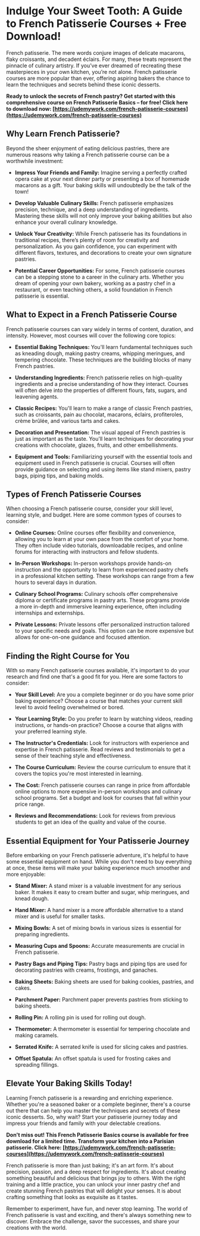 # Indulge Your Sweet Tooth: A Guide to French Patisserie Courses + Free Download!

French patisserie. The mere words conjure images of delicate macarons, flaky croissants, and decadent éclairs. For many, these treats represent the pinnacle of culinary artistry. If you’ve ever dreamed of recreating these masterpieces in your own kitchen, you’re not alone. French patisserie courses are more popular than ever, offering aspiring bakers the chance to learn the techniques and secrets behind these iconic desserts.

**Ready to unlock the secrets of French pastry? Get started with this comprehensive course on French Patisserie Basics – for free! Click here to download now: [https://udemywork.com/french-patisserie-courses](https://udemywork.com/french-patisserie-courses)**

## Why Learn French Patisserie?

Beyond the sheer enjoyment of eating delicious pastries, there are numerous reasons why taking a French patisserie course can be a worthwhile investment:

*   **Impress Your Friends and Family:** Imagine serving a perfectly crafted opera cake at your next dinner party or presenting a box of homemade macarons as a gift. Your baking skills will undoubtedly be the talk of the town!

*   **Develop Valuable Culinary Skills:** French patisserie emphasizes precision, technique, and a deep understanding of ingredients. Mastering these skills will not only improve your baking abilities but also enhance your overall culinary knowledge.

*   **Unlock Your Creativity:** While French patisserie has its foundations in traditional recipes, there’s plenty of room for creativity and personalization. As you gain confidence, you can experiment with different flavors, textures, and decorations to create your own signature pastries.

*   **Potential Career Opportunities:** For some, French patisserie courses can be a stepping stone to a career in the culinary arts. Whether you dream of opening your own bakery, working as a pastry chef in a restaurant, or even teaching others, a solid foundation in French patisserie is essential.

## What to Expect in a French Patisserie Course

French patisserie courses can vary widely in terms of content, duration, and intensity. However, most courses will cover the following core topics:

*   **Essential Baking Techniques:** You'll learn fundamental techniques such as kneading dough, making pastry creams, whipping meringues, and tempering chocolate. These techniques are the building blocks of many French pastries.

*   **Understanding Ingredients:** French patisserie relies on high-quality ingredients and a precise understanding of how they interact. Courses will often delve into the properties of different flours, fats, sugars, and leavening agents.

*   **Classic Recipes:** You'll learn to make a range of classic French pastries, such as croissants, pain au chocolat, macarons, éclairs, profiteroles, crème brûlée, and various tarts and cakes.

*   **Decoration and Presentation:** The visual appeal of French pastries is just as important as the taste. You'll learn techniques for decorating your creations with chocolate, glazes, fruits, and other embellishments.

*   **Equipment and Tools:** Familiarizing yourself with the essential tools and equipment used in French patisserie is crucial. Courses will often provide guidance on selecting and using items like stand mixers, pastry bags, piping tips, and baking molds.

## Types of French Patisserie Courses

When choosing a French patisserie course, consider your skill level, learning style, and budget. Here are some common types of courses to consider:

*   **Online Courses:** Online courses offer flexibility and convenience, allowing you to learn at your own pace from the comfort of your home. They often include video tutorials, downloadable recipes, and online forums for interacting with instructors and fellow students.

*   **In-Person Workshops:** In-person workshops provide hands-on instruction and the opportunity to learn from experienced pastry chefs in a professional kitchen setting. These workshops can range from a few hours to several days in duration.

*   **Culinary School Programs:** Culinary schools offer comprehensive diploma or certificate programs in pastry arts. These programs provide a more in-depth and immersive learning experience, often including internships and externships.

*   **Private Lessons:** Private lessons offer personalized instruction tailored to your specific needs and goals. This option can be more expensive but allows for one-on-one guidance and focused attention.

## Finding the Right Course for You

With so many French patisserie courses available, it's important to do your research and find one that's a good fit for you. Here are some factors to consider:

*   **Your Skill Level:** Are you a complete beginner or do you have some prior baking experience? Choose a course that matches your current skill level to avoid feeling overwhelmed or bored.

*   **Your Learning Style:** Do you prefer to learn by watching videos, reading instructions, or hands-on practice? Choose a course that aligns with your preferred learning style.

*   **The Instructor's Credentials:** Look for instructors with experience and expertise in French patisserie. Read reviews and testimonials to get a sense of their teaching style and effectiveness.

*   **The Course Curriculum:** Review the course curriculum to ensure that it covers the topics you're most interested in learning.

*   **The Cost:** French patisserie courses can range in price from affordable online options to more expensive in-person workshops and culinary school programs. Set a budget and look for courses that fall within your price range.

*   **Reviews and Recommendations:** Look for reviews from previous students to get an idea of the quality and value of the course.

## Essential Equipment for Your Patisserie Journey

Before embarking on your French patisserie adventure, it's helpful to have some essential equipment on hand. While you don't need to buy everything at once, these items will make your baking experience much smoother and more enjoyable:

*   **Stand Mixer:** A stand mixer is a valuable investment for any serious baker. It makes it easy to cream butter and sugar, whip meringues, and knead dough.

*   **Hand Mixer:** A hand mixer is a more affordable alternative to a stand mixer and is useful for smaller tasks.

*   **Mixing Bowls:** A set of mixing bowls in various sizes is essential for preparing ingredients.

*   **Measuring Cups and Spoons:** Accurate measurements are crucial in French patisserie.

*   **Pastry Bags and Piping Tips:** Pastry bags and piping tips are used for decorating pastries with creams, frostings, and ganaches.

*   **Baking Sheets:** Baking sheets are used for baking cookies, pastries, and cakes.

*   **Parchment Paper:** Parchment paper prevents pastries from sticking to baking sheets.

*   **Rolling Pin:** A rolling pin is used for rolling out dough.

*   **Thermometer:** A thermometer is essential for tempering chocolate and making caramels.

*   **Serrated Knife:** A serrated knife is used for slicing cakes and pastries.

*   **Offset Spatula:** An offset spatula is used for frosting cakes and spreading fillings.

## Elevate Your Baking Skills Today!

Learning French patisserie is a rewarding and enriching experience. Whether you're a seasoned baker or a complete beginner, there's a course out there that can help you master the techniques and secrets of these iconic desserts. So, why wait? Start your patisserie journey today and impress your friends and family with your delectable creations.

**Don't miss out! This French Patisserie Basics course is available for free download for a limited time.  Transform your kitchen into a Parisian patisserie. Click here: [https://udemywork.com/french-patisserie-courses](https://udemywork.com/french-patisserie-courses)**

French patisserie is more than just baking; it's an art form. It's about precision, passion, and a deep respect for ingredients. It's about creating something beautiful and delicious that brings joy to others. With the right training and a little practice, you can unlock your inner pastry chef and create stunning French pastries that will delight your senses. It is about crafting something that looks as exquisite as it tastes.

Remember to experiment, have fun, and never stop learning. The world of French patisserie is vast and exciting, and there's always something new to discover.  Embrace the challenge, savor the successes, and share your creations with the world.
